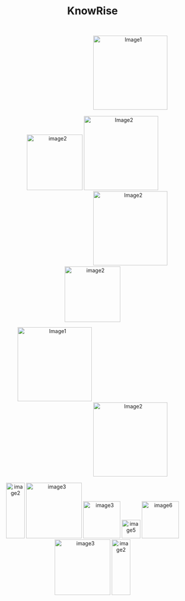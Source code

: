 <h1 align="center"> KnowRise </h1> <br>

<!-- Row 1 with a gap in the side -->
<p align="center">
    <!-- Empty space to create the gap -->
    <span style="display:inline-block; width: 200px;"></span>
    <img alt="Image1" title="Image1" src="https://wallpapers.com/images/hd/aesthetic-single-banana-ca70e4qdhc1z45gy.jpg" width="200">
    <!-- Empty space to create the gap -->
    <span style="display:inline-block; width: 200px;"></span>
</p>

<!-- Row 2 with a gap in the middle -->
<p align="center">
    <img alt="image2" title="image2" src="https://c.stocksy.com/a/JIeA00/z9/2538175.jpg" width="150">
    <img alt="Image2" title="Image2" src="https://th.bing.com/th/id/OIP.n4eE549GEDLSzK--Te_TTAHaEK?rs=1&pid=ImgDetMain" width="200">
    <!-- Empty space to create the gap -->
    <span style="display:inline-block; width: 200px;"></span>
    <img alt="Image2" title="Image2" src="https://th.bing.com/th/id/OIP.n4eE549GEDLSzK--Te_TTAHaEK?rs=1&pid=ImgDetMain" width="200">
    <img alt="image2" title="image2" src="https://c.stocksy.com/a/JIeA00/z9/2538175.jpg" width="150">
</p>

<p align="center">
    <img alt="Image1" title="Image1" src="https://c.stocksy.com/a/JIeA00/z9/2538175.jpg" width="200"> <!-- Ganti src dengan URL gambar yang diinginkan -->
    <!-- Empty space to create the first gap -->
    <span style="display:inline-block; width: 200px;"></span>
    <!-- Empty space to create the second gap -->
    <span style="display:inline-block; width: 200px;"></span>
    <img alt="Image2" title="Image2" src="https://c.stocksy.com/a/JIeA00/z9/2538175.jpg" width="200"> <!-- Ganti src dengan URL gambar yang diinginkan -->
</p>

<!-- Row 2 with a gap in the middle -->
<p align="center">
    <img alt="image2" title="image2" src="https://c.stocksy.com/a/JIeA00/z9/2538175.jpg" width="50" height="150">
    <img alt="image3" title="image3" src="https://th.bing.com/th/id/OIP.n4eE549GEDLSzK--Te_TTAHaEK?rs=1&pid=ImgDetMain" width="150"> <!-- Ganti src dengan URL gambar yang diinginkan -->
    <img alt="image3" title="image3" src="https://th.bing.com/th/id/OIP.n4eE549GEDLSzK--Te_TTAHaEK?rs=1&pid=ImgDetMain" width="100"> <!-- Ganti src dengan URL gambar yang diinginkan -->
    <img alt="image5" title="image5" src="https://th.bing.com/th/id/OIP.n4eE549GEDLSzK--Te_TTAHaEK?rs=1&pid=ImgDetMain" width="50"> <!-- Ganti src dengan URL gambar yang diinginkan -->
    <img alt="image6" title="image6" src="https://th.bing.com/th/id/OIP.n4eE549GEDLSzK--Te_TTAHaEK?rs=1&pid=ImgDetMain" width="100"> <!-- Ganti src dengan URL gambar yang diinginkan -->
    <img alt="image3" title="image3" src="https://th.bing.com/th/id/OIP.n4eE549GEDLSzK--Te_TTAHaEK?rs=1&pid=ImgDetMain" width="150"> <!-- Ganti src dengan URL gambar yang diinginkan -->
    <img alt="image2" title="image2" src="https://c.stocksy.com/a/JIeA00/z9/2538175.jpg" width="50" height="150">
</p>

<!-- Row 3 with all images -->
<!-- <p align="center">
    <img alt="Image1" title="Image1" src="https://www.hdwallpapers.in/thumbs/2020/single_yellow_banana_in_green_background_hd_banana-t2.jpg" width="200">
    <img alt="Image1" title="Image1" src="https://www.hdwallpapers.in/thumbs/2020/single_yellow_banana_in_green_background_hd_banana-t2.jpg" width="200">
    <img alt="Image1" title="Image1" src="https://www.hdwallpapers.in/thumbs/2020/single_yellow_banana_in_green_background_hd_banana-t2.jpg" width="200">
</p> -->
